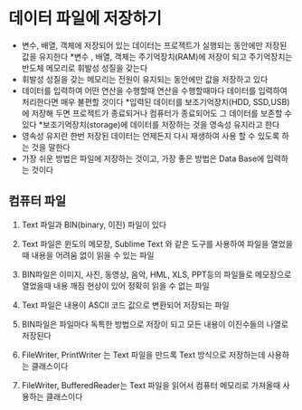 # 데이터 파일에 저장하기
* 변수, 배열, 객체에 저장되어 있는 데이터는 프로젝트가 실행되는
동안에만 저장된 값을 유지한다
*변수 , 배열, 객체는 주기억장치(RAM)에 저장이 되고 주기억장치는 반도체 메모리로 휘발성 성질을 갖는다
* 휘발성 성질을 갖는 메모리는 전원이 유지되는 동안에만 값을 저장하고 있다
* 데이터를 입력하여 어떤 연산을 수행할때 연산을 수행할때마다
데이터를 입력하여 처리한다면 매우 불편할 것이다
*입력된 데이터를 보조기억장치(HDD, SSD,USB)에 저장해 두면
프로젝트가 종료되거나 컴퓨터가 종료되어도 그 데이터를 보존할 수 있다
*보조기억장치(storage)에 데이터를 저장하는 것을 영속성 유지라고 한다
* 영속성 유지란 한번 저장된 데이터는 언제든지 다시 재생하여 사용 할 수 있도록 하는 것을 말한다
* 가장 쉬운 방법은 파일에 저장하는 것이고, 가장 좋은 방법은 Data Base에 입력하는 것이다


## 컴퓨터 파일
1. Text 파일과 BIN(binary, 이진) 파일이 있다
2. Text 파일은 윈도의 메모장, Sublime Text 와 같은 도구를 사용하여 파일을 열었을때
내용을 어려움 없이 읽을 수 있는 파일
3. BIN파일은 이미지, 사진, 동영상, 음악, HML, XLS, PPT등의 파일들로 메모장으로 열었을때
내용 깨짐 현상이 있어 정확히 읽을 수 없는 파일
4. Text 파일은 내용이 ASCII 코드 값으로 변환되어 저장되는 파일
5. BIN파일은 파일마다 독특한 방법으로 저장이 되고 모든 내용이 이진수들의 나열로 저장된다

6. FileWriter, PrintWriter 는 Text 파일을 만드록  Text 방식으로 저장하는데 사용하는 클래스이다

7. FileWriter, BufferedReader는 Text 파일을 읽어서 컴퓨터 메모리로 가져올때 사용하는 클래스이다